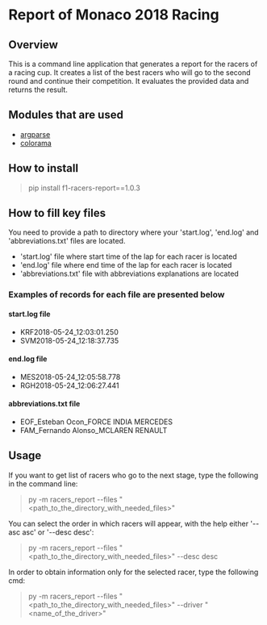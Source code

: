 # Report of Monaco 2018 Racing

## Overview

This is a command line application that generates a report for the racers of a racing cup. It creates a list 
of the best racers who will go to the second round and continue their competition. It evaluates the provided data and 
returns the result.


## Modules that are used
- [argparse](https://docs.python.org/3/library/argparse.html)
- [colorama](https://pypi.org/project/colorama/)

## How to install

> pip install f1-racers-report==1.0.3

## How to fill key files
You need to provide a path to directory where your 'start.log', 'end.log' and 'abbreviations.txt' 
files are located.

- 'start.log' file where start time of the lap for each racer is located
- 'end.log' file where end time of the lap for each racer is located
- 'abbreviations.txt' file with abbreviations explanations are located

### Examples of records for each file are presented below

#### start.log file
- KRF2018-05-24_12:03:01.250
- SVM2018-05-24_12:18:37.735

#### end.log file

- MES2018-05-24_12:05:58.778
- RGH2018-05-24_12:06:27.441

#### abbreviations.txt file
- EOF_Esteban Ocon_FORCE INDIA MERCEDES
- FAM_Fernando Alonso_MCLAREN RENAULT

## Usage

If you want to get list of racers who go to the next stage, type the following in the command line:

> py -m racers_report --files "<path_to_the_directory_with_needed_files>"

You can select the order in which racers will appear, with the help either '--asc asc' or '--desc desc':

> py -m racers_report --files "<path_to_the_directory_with_needed_files>" --desc desc

In order to obtain information only for the selected racer, type the following cmd:

> py -m racers_report --files "<path_to_the_directory_with_needed_files>" --driver "<name_of_the_driver>"
